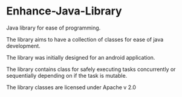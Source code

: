 # Enhance-Java-Library

Java library for ease of programming.

The library aims to have a collection of classes for ease of java development.

The library was initially designed for an android application.

The library contains class for safely executing tasks concurrently or 
sequentially depending on if the task is mutable.

The library classes are licensed under Apache v 2.0

